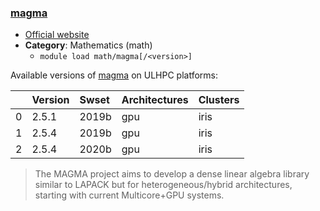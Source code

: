 ### [magma](https://icl.cs.utk.edu/magma/)

* [Official website](https://icl.cs.utk.edu/magma/)
* __Category__: Mathematics (math)
    -  `module load math/magma[/<version>]`

Available versions of [magma](https://icl.cs.utk.edu/magma/) on ULHPC platforms:

|    | Version   | Swset   | Architectures   | Clusters   |
|---:|:----------|:--------|:----------------|:-----------|
|  0 | 2.5.1     | 2019b   | gpu             | iris       |
|  1 | 2.5.4     | 2019b   | gpu             | iris       |
|  2 | 2.5.4     | 2020b   | gpu             | iris       |

> The MAGMA project aims to develop a dense linear algebra library similar to LAPACK but for heterogeneous/hybrid architectures, starting with current Multicore+GPU systems.
